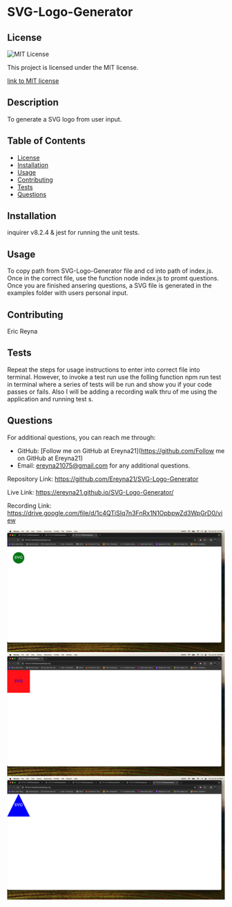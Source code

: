 
# SVG-Logo-Generator

## License
  <img src="https://img.shields.io/badge/license-MIT-blue" alt="MIT License" />

  This project is licensed under the MIT license.
  
<a href= "https://choosealicense.com/licenses/mit/">link to MIT license</a>

## Description
To generate a SVG logo from user input.

## Table of Contents
- [License](#license)
- [Installation](#installation)
- [Usage](#usage)
- [Contributing](#contributing)
- [Tests](#tests)
- [Questions](#questions)

## Installation
inquirer v8.2.4 & jest for running the unit tests.

## Usage
To copy path from SVG-Logo-Generator file and cd into path of index.js. Once in the correct file, use the function node index.js to promt questions. Once you are finished ansering questions, a SVG file is generated in the examples folder with users personal input.

## Contributing
Eric Reyna

## Tests
Repeat the steps for usage instructions to enter into correct file into terminal. However, to invoke a test run use the folling function npm run test in terminal where a series of tests will be run and show you if your code passes or fails. Also I will be adding a recording walk thru of me using the application and running test s.

## Questions
For additional questions, you can reach me through:
- GitHub: [Follow me on GitHub at Ereyna21](https://github.com/Follow me on GitHub at Ereyna21)
- Email: ereyna21075@gmail.com for any additional questions.





Repository Link:
https://github.com/Ereyna21/SVG-Logo-Generator

Live Link:
https://ereyna21.github.io/SVG-Logo-Generator/

Recording Link:
https://drive.google.com/file/d/1c4QTiSIq7n3FnRx1N1OpbpwZd3WpGrD0/view



![Circle screenshot](examples/CIrclelogo.png)
![Square screenshot](examples/Squarelogo.png)
![Trienagle screenshot](examples/Trianglelogo.png)